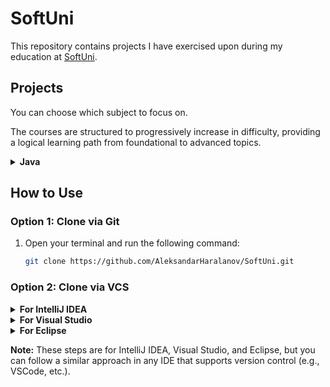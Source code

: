 # SoftUni

This repository contains projects I have exercised upon during my education at [SoftUni](https://softuni.bg/).

## Projects

You can choose which subject to focus on. 

The courses are structured to progressively increase in difficulty, providing a logical learning path from foundational to advanced topics.

<details>
   <summary><b>Java</b></summary>
   <ul>
      <li>
         <details>
            <summary>Basics</summary>
            <ul>
               <li><a href="src/io/github/aleksandarharalanov/softuni/java/basics/firststepsincoding/lab">First Steps In Coding - Lab</a></li>
               <li><a href="src/io/github/aleksandarharalanov/softuni/java/basics/firststepsincoding/exercise">First Steps In Coding - Exercise</a></li>
               <li><a href="src/io/github/aleksandarharalanov/softuni/java/basics/conditionalstatements/lab">Conditional Statements - Lab</a></li>
               <li><a href="src/io/github/aleksandarharalanov/softuni/java/basics/conditionalstatements/exercise">Conditional Statements - Exercise</a></li>
               <li><a href="src/io/github/aleksandarharalanov/softuni/java/basics/conditionalstatements/advanced/lab">Conditional Statements Advanced - Lab</a></li>
               <li><a href="src/io/github/aleksandarharalanov/softuni/java/basics/conditionalstatements/advanced/exercise">Conditional Statements Advanced - Exercise</a></li>
               <li><a href="src/io/github/aleksandarharalanov/softuni/java/basics/forloop/lab">For Loop - Lab</a></li>
               <li><a href="src/io/github/aleksandarharalanov/softuni/java/basics/forloop/exercise">For Loop - Exercise</a></li>
               <li>While Loop - Lab</li>
               <li>While Loop - Exercise</li>
               <li>Nested Loops - Lab</li>
               <li>Nested Loops - Exercise</li>
            </ul>
         </details>
      </li>
      <li>
         <details>
            <summary>Fundamentals</summary>
            <ul>
               <li>None at the moment.</li>
            </ul>
         </details>
      </li>
   </ul>
</details>

## How to Use

### Option 1: Clone via Git

1. Open your terminal and run the following command:
   ```bash
   git clone https://github.com/AleksandarHaralanov/SoftUni.git
   ```

### Option 2: Clone via VCS

<details>
   <summary><b>For IntelliJ IDEA</b></summary>

1. Open IntelliJ IDEA.
2. Go to `File > New > Project from Version Control`.
   1. If you're on the dashboard home screen of the IDE, click `CLONE FROM VCS` on the top-right button.
3. In the `URL` field, paste the repository link:
   ```
   https://github.com/AleksandarHaralanov/SoftUni
   ```
4. Click `Clone` to download the project.

</details>

<details>
   <summary><b>For Visual Studio</b></summary>

1. Open Visual Studio.
2. Go to `File > Clone Repository`.
3. In the `Repository location` field, paste the repository link:
   ```
   https://github.com/AleksandarHaralanov/SoftUni
   ```
4. Click `Clone` to download the project.

</details>

<details>
   <summary><b>For Eclipse</b></summary>

1. Open Eclipse.
2. Go to `File > Import`.
3. Select `Git > Projects from Git`, then click `Next`.
4. Choose `Clone URI`, and click `Next`.
5. In the `URI` field, paste the repository link:
   ```
   https://github.com/AleksandarHaralanov/SoftUni
   ```
6. Click `Next`, configure your branches, then proceed with the cloning process.

</details>

**Note:** These steps are for IntelliJ IDEA, Visual Studio, and Eclipse, but you can follow a similar approach in any IDE that supports version control (e.g., VSCode, etc.).
